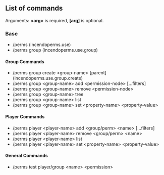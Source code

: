 ## List of commands
Arguments: **\<arg\>** is required, **\[arg\]** is optional.

### Base
- /perms (incendoperms.use)
- /perms group (incendoperms.use.group)

#### Group Commands
- /perms group create \<group-name\> \[parent\] (incendoperms.use.group.create)
- /perms group \<group-name\> add \<permission-node\> \[...filters\]
- /perms group \<group-name\> remove \<permission-node\>
- /perms group \<group-name\> tree
- /perms group \<group-name\> list
- /perms group \<group-name\> set \<property-name\> \<property-value\>

#### Player Commands
- /perms player \<player-name\> add \<group/perm\> \<name\> \[...filters\]
- /perms player \<player-name\> remove \<group/perm\> \<name\>
- /perms player \<player-name\> list
- /perms player \<player-name\> set \<property-name\> \<property-value\>

#### General Commands
- /perms test player/group \<name\> \<permission\>
